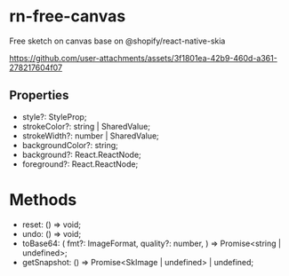 # rn-free-canvas
Free sketch on canvas base on  @shopify/react-native-skia


https://github.com/user-attachments/assets/3f1801ea-42b9-460d-a361-278217604f07




## Properties

- style?: StyleProp<ViewStyle>;
- strokeColor?: string | SharedValue<string>;
- strokeWidth?: number | SharedValue<number>;
- backgroundColor?: string;
- background?: React.ReactNode;
- foreground?: React.ReactNode;

# Methods

- reset: () => void;
- undo: () => void;
- toBase64: (
  fmt?: ImageFormat,
  quality?: number,
) => Promise<string | undefined>;
- getSnapshot: () => Promise<SkImage | undefined> | undefined;
